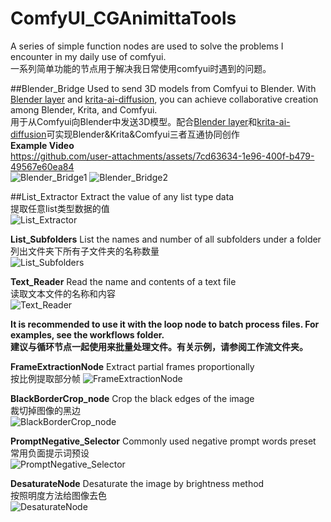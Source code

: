 # ComfyUI_CGAnimittaTools
A series of simple function nodes are used to solve the problems I encounter in my daily use of comfyui.  
一系列简单功能的节点用于解决我日常使用comfyui时遇到的问题。  

##Blender_Bridge
  Used to send 3D models from Comfyui to Blender. With [Blender layer](https://github.com/Yuntokon/BlenderLayer) and [krita-ai-diffusion](https://github.com/Acly/krita-ai-diffusion), you can achieve collaborative creation among Blender, Krita, and Comfyui.  
  用于从Comfyui向Blender中发送3D模型。配合[Blender layer](https://github.com/Yuntokon/BlenderLayer)和[krita-ai-diffusion](https://github.com/Acly/krita-ai-diffusion)可实现Blender&Krita&Comfyui三者互通协同创作  
  **Example Video**  
  https://github.com/user-attachments/assets/7cd63634-1e96-400f-b479-49567e60ea84    
  ![Blender_Bridge1](https://github.com/user-attachments/assets/70f82558-559a-45a7-8b32-f85500f9e4e2)
  ![Blender_Bridge2](https://github.com/user-attachments/assets/864a19cc-bfca-477e-81ee-569bd662d82d)  
  
##List_Extractor
  Extract the value of any list type data  
  提取任意list类型数据的值  
  ![List_Extractor](https://github.com/user-attachments/assets/d0e34182-db7b-4b1c-b5e8-44bea94671da)

**List_Subfolders**
  List the names and number of all subfolders under a folder  
  列出文件夹下所有子文件夹的名称数量  
  ![List_Subfolders](https://github.com/user-attachments/assets/fadd93c6-f264-4a1c-bc4e-c7d767c3807d)  
  
  **Text_Reader**
  Read the name and contents of a text file  
  读取文本文件的名称和内容  
  ![Text_Reader](https://github.com/user-attachments/assets/4bec279b-af32-4904-87e0-1994e86df333)  

  **It is recommended to use it with the loop node to batch process files. For examples, see the workflows folder.  
  建议与循环节点一起使用来批量处理文件。有关示例，请参阅工作流文件夹。**

  **FrameExtractionNode**
  Extract partial frames proportionally  
  按比例提取部分帧
  ![FrameExtractionNode](https://github.com/user-attachments/assets/cd86a17f-5b7f-44ec-ae6f-5233024502eb)  

  **BlackBorderCrop_node**
  Crop the black edges of the image  
  裁切掉图像的黑边  
  ![BlackBorderCrop_node](https://github.com/user-attachments/assets/2fd67bf2-4450-4a71-87c4-3537b376a16c)  

  **PromptNegative_Selector**
  Commonly used negative prompt words preset  
  常用负面提示词预设  
  ![PromptNegative_Selector](https://github.com/user-attachments/assets/7af5c890-565f-4906-9bc6-e6b7c525e103)  

  **DesaturateNode**
  Desaturate the image by brightness method  
  按照明度方法给图像去色  
  ![DesaturateNode](https://github.com/user-attachments/assets/d5802972-9fa4-4031-931b-949ef6380c77)




  
  





  
